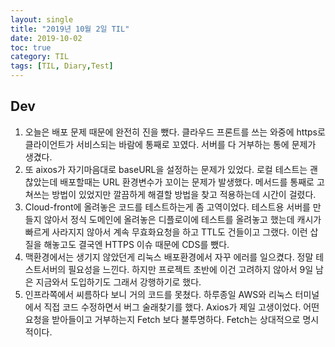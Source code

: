 ```yaml
---
layout: single
title: "2019년 10월 2일 TIL"
date: 2019-10-02
toc: true
category: TIL
tags: [TIL, Diary,Test]
---
```


## Dev
1. 오늘은 배포 문제 때문에 완전히 진을 뺐다. 클라우드 프론트를 쓰는 와중에 https로 클라이언트가 서비스되는 바람에 통째로 꼬였다. 서버를 다 거부하는 통에 문제가 생겼다.
2. 또 aixos가 자기마음대로 baseURL을 설정하는 문제가 있었다. 로컬 테스트는 괜찮았는데 배포할때는 URL 환경변수가 꼬이는 문제가 발생했다. 메서드를 통째로 고쳐쓰는 방법이 있었지만 깔끔하게 해결할 방법을 찾고 적용하는데 시간이 걸렸다.
3. Cloud-front에 올려놓은 코드를 테스트하는게 좀 고역이었다. 테스트용 서버를 만들지 않아서 정식 도메인에 올려놓은 디플로이에 테스트를 올려놓고 했는데 캐시가 빠르게 사라지지 않아서 계속 무효화요청을 하고 TTL도 건들이고 그랬다. 이런 삽질을 해놓고도 결국엔 HTTPS 이슈 때문에 CDS를 뺐다.
4. 맥환경에서는 생기지 않았던게 리눅스 배포환경에서 자꾸 에러를 일으켰다. 정말 테스트서버의 필요성을 느낀다. 하지만 프로젝트 초반에 이건 고려하지 않아서 9일 남은 지금와서 도입하기도 그래서 강행하기로 했다.
5. 인프라쪽에서 씨름하다 보니 거의 코드를 못쳤다. 하루종일 AWS와 리눅스 터미널에서 직접 코드 수정하면서 버그 술래찾기를 했다. Axios가 제일 고생이었다. 어떤 요청을 받아들이고 거부하는지 Fetch 보다 불투명하다. Fetch는 상대적으로 명시적이다.
  